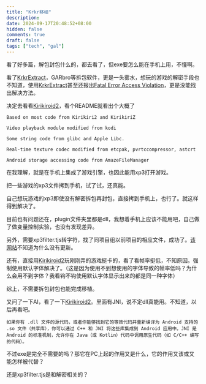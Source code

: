 ```yaml
---
title: "Krkr移植"
description: 
date: 2024-09-17T20:48:52+08:00
hidden: false
comments: true
draft: false
tags: ["tech", "gal"]
---
```

看了好多篇，解包封包什么的，都去看了，但exe要怎么能在手机上用，不懂啊。

看了[KrkrExtract](https://github.com/xmoezzz/KrkrExtract)，GARbro等拆包软件，更是一头雾水，想玩的游戏的解密手段也不知道，使用[KrkrExtract](https://github.com/xmoezzz/KrkrExtract)甚至还报出[Fatal Error Access Violation](https://github.com/xmoezzz/KrkrExtract/issues/119)，更是没能找出解决方法。

决定去看看[Kirikiroid2](https://github.com/zeas2/Kirikiroid2)，看个README就看出个大概了

```
Based on most code from Kirikiri2 and KirikiriZ

Video playback module modified from kodi

Some string code from glibc and Apple Libc.

Real-time texture codec modified from etcpak, pvrtccompressor, astcrt

Android storage accessing code from AmazeFileManager
```

在我理解，就是在手机上集成了游戏引擎，也因此能用xp3打开游戏。

把一些游戏的xp3文件拷到手机，试了试，还真能。

自己想玩游戏的xp3即使没有解密拆包再封包，直接拷到手机上，也行了。就这样得到解决了。

目前也有问题还在，plugin文件夹里都是dll，我想着手机上应该不能用吧，自己做了做变量控制实验，也没有发现差异。

另外，需要xp3filter.tjs转字符，找了同项目组以前项目的相应文件，成功了。[该网站](https://zeas2.github.io/Kirikiroid2_patch/patch/)不知道为什么没有更新。

还有，直接用[Kirikiroid2](https://github.com/zeas2/Kirikiroid2)玩刚刚弄的游戏挺卡的，看了看帧率挺低，不知原因。强制使用默认字体解决了。（这是因为使用不到想使用的字体导致的帧率低吗？为什么会用不到字体？我看钩不钩使用默认字体显示出来的都是同一种字体）

综上，不需要拆包封包也能完成移植。

又问了一下AI，看了一下[Kirikiroid2](https://github.com/zeas2/Kirikiroid2)。里面有JNI，说不定dll真能用。不知道，以后再看吧。

```
如果你有 .dll 文件的源代码，或者你能够找到它的等效代码并重新编译为 Android 支持的 .so 文件（共享库），你可以通过 C++ 和 JNI 将这些库集成到 Android 应用中。JNI 是 Android 的标准机制，允许你在 Java（或 Kotlin）代码中调用原生代码（如 C/C++ 编写的代码）。
```

不过exe是完全不需要的吗？那它在PC上起的作用又是什么，它的作用又该或又能怎样被代替？

还是xp3filter.tjs是和解密相关的？
